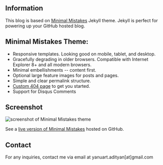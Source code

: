 ## Information

This blog is based on [Minimal Mistakes][1] Jekyll theme. Jekyll is perfect for powering up your GitHub hosted blog.

## Minimal Mistakes Theme:

* Responsive templates. Looking good on mobile, tablet, and desktop.
* Gracefully degrading in older browsers. Compatible with Internet Explorer 8+ and all modern browsers. 
* Minimal embellishments -- content first.
* Optional large feature images for posts and pages.
* Simple and clear permalink structure.
* [Custom 404 page](http://mmistakes.github.io/minimal-mistakes/404.html) to get you started.
* Support for Disqus Comments

## Screenshot

![screenshot of Minimal Mistakes theme](http://mmistakes.github.io/minimal-mistakes/images/mm-theme-post-600.jpg)

See a [live version of Minimal Mistakes](http://mmistakes.github.io/minimal-mistakes/) hosted on GitHub.

## Contact

For any inquiries, contact me via email at yanuart.adityan[at]gmail.com



[1]: http://mmistakes.github.io/minimal-mistakes